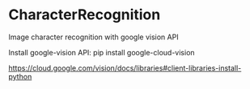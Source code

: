 # CharacterRecognition
Image character recognition with google vision API

Install google-vision API:
pip install google-cloud-vision

https://cloud.google.com/vision/docs/libraries#client-libraries-install-python
